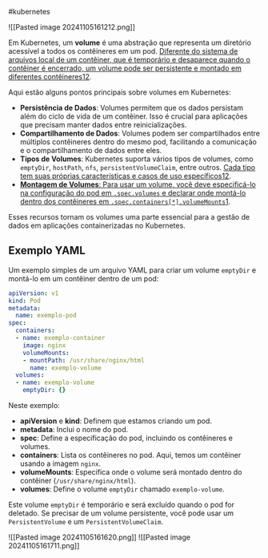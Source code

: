 #kubernetes 

![[Pasted image 20241105161212.png]]

Em Kubernetes, um **volume** é uma abstração que representa um diretório acessível a todos os contêineres em um pod. [Diferente do sistema de arquivos local de um contêiner, que é temporário e desaparece quando o contêiner é encerrado, um volume pode ser persistente e montado em diferentes contêineres](https://kubernetes.io/pt-br/docs/concepts/storage/volumes/)[1](https://kubernetes.io/pt-br/docs/concepts/storage/volumes/)[2](https://kubernetes.io/docs/concepts/storage/volumes/).

Aqui estão alguns pontos principais sobre volumes em Kubernetes:

- **Persistência de Dados**: Volumes permitem que os dados persistam além do ciclo de vida de um contêiner. Isso é crucial para aplicações que precisam manter dados entre reinicializações.
- **Compartilhamento de Dados**: Volumes podem ser compartilhados entre múltiplos contêineres dentro do mesmo pod, facilitando a comunicação e o compartilhamento de dados entre eles.
- **Tipos de Volumes**: Kubernetes suporta vários tipos de volumes, como `emptyDir`, `hostPath`, `nfs`, `persistentVolumeClaim`, entre outros. [Cada tipo tem suas próprias características e casos de uso específicos](https://kubernetes.io/pt-br/docs/concepts/storage/volumes/)[1](https://kubernetes.io/pt-br/docs/concepts/storage/volumes/)[2](https://kubernetes.io/docs/concepts/storage/volumes/).
- [**Montagem de Volumes**: Para usar um volume, você deve especificá-lo na configuração do pod em `.spec.volumes` e declarar onde montá-lo dentro dos contêineres em `.spec.containers[*].volumeMounts`](https://kubernetes.io/pt-br/docs/concepts/storage/volumes/)[1](https://kubernetes.io/pt-br/docs/concepts/storage/volumes/).

Esses recursos tornam os volumes uma parte essencial para a gestão de dados em aplicações containerizadas no Kubernetes.

## Exemplo YAML

Um exemplo simples de um arquivo YAML para criar um volume `emptyDir` e montá-lo em um contêiner dentro de um pod:

```yaml
apiVersion: v1
kind: Pod
metadata:
  name: exemplo-pod
spec:
  containers:
  - name: exemplo-container
    image: nginx
    volumeMounts:
    - mountPath: /usr/share/nginx/html
      name: exemplo-volume
  volumes:
  - name: exemplo-volume
    emptyDir: {}
```

Neste exemplo:

- **apiVersion** e **kind**: Definem que estamos criando um pod.
- **metadata**: Inclui o nome do pod.
- **spec**: Define a especificação do pod, incluindo os contêineres e volumes.
- **containers**: Lista os contêineres no pod. Aqui, temos um contêiner usando a imagem `nginx`.
- **volumeMounts**: Especifica onde o volume será montado dentro do contêiner (`/usr/share/nginx/html`).
- **volumes**: Define o volume `emptyDir` chamado `exemplo-volume`.

Este volume `emptyDir` é temporário e será excluído quando o pod for deletado. Se precisar de um volume persistente, você pode usar um `PersistentVolume` e um `PersistentVolumeClaim`.

![[Pasted image 20241105161620.png]]
![[Pasted image 20241105161711.png]]